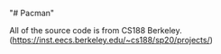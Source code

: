 "# Pacman" 

All of the source code is from CS188 Berkeley.
(https://inst.eecs.berkeley.edu/~cs188/sp20/projects/)
